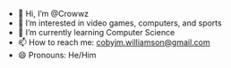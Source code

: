 - 👋 Hi, I’m @Crowwz
- 👀 I’m interested in video games, computers, and sports
- 🌱 I’m currently learning Computer Science 
- 📫 How to reach me: cobyjm.williamson@gmail.com 
- 😄 Pronouns: He/Him

